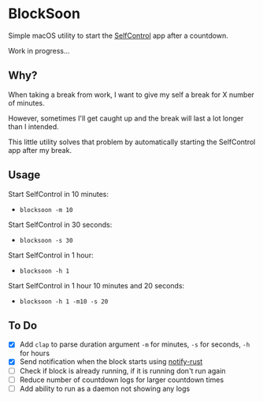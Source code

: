 # BlockSoon

Simple macOS utility to start the [SelfControl](https://github.com/SelfControlApp/selfcontrol) app after a countdown.

Work in progress...

## Why?

When taking a break from work, I want to give my self a break for X number of minutes.

However, sometimes I'll get caught up and the break will last a lot longer than I intended.

This little utility solves that problem by automatically starting the SelfControl app after my break.

## Usage

Start SelfControl in 10 minutes:

- `blocksoon -m 10`

Start SelfControl in 30 seconds:

- `blocksoon -s 30`

Start SelfControl in 1 hour:

- `blocksoon -h 1`

Start SelfControl in 1 hour 10 minutes and 20 seconds:

- `blocksoon -h 1 -m10 -s 20`

## To Do

- [x] Add `clap` to parse duration argument `-m` for minutes, `-s` for seconds, `-h` for hours
- [x] Send notification when the block starts using [notify-rust](https://docs.rs/notify-rust/)
- [ ] Check if block is already running, if it is running don't run again
- [ ] Reduce number of countdown logs for larger countdown times
- [ ] Add ability to run as a daemon not showing any logs
